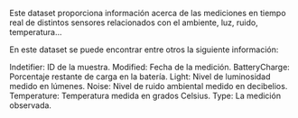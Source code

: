 Este dataset proporciona información acerca de las mediciones en tiempo real de distintos sensores relacionados con el ambiente, luz, ruido, temperatura...

En este dataset se puede encontrar entre otros la siguiente información:

Indetifier: ID de la muestra.
Modified: Fecha de la medición.
BatteryCharge: Porcentaje restante de carga en la batería.
Light: Nivel de luminosidad medido en lúmenes.
Noise: Nivel de ruido ambiental medido en decibelios.
Temperature: Temperatura medida en grados Celsius.
Type: La medición observada.


